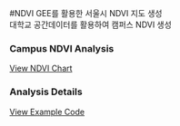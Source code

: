 #NDVI
GEE를 활용한 서울시 NDVI 지도 생성<br>
대학교 공간데이터를 활용하여 캠퍼스 NDVI 생성<br>

### Campus NDVI Analysis
[View NDVI Chart](https://jinuew.github.io/webinfo/assets/ndvi.html) 

### Analysis Details
[View Example Code](https://jinuew.github.io/webinfo/assets/NDVI그래프.ipynb) 

